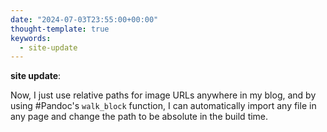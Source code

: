 ```yaml
---
date: "2024-07-03T23:55:00+00:00"
thought-template: true
keywords:
  - site-update
---
```


**site update**:

Now, I just use relative paths for image URLs anywhere in my blog, and by using
#Pandoc's `walk_block` function, I can automatically import any file in any page
and change the path to be absolute in the build time.
